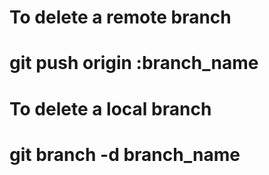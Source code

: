 # To delete a remote branch
# git push origin :branch_name

# To delete a local branch
# git branch -d branch_name 
